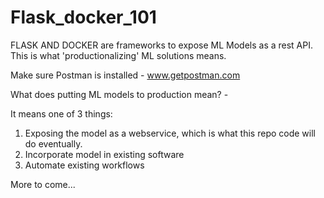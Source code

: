 # Flask_docker_101

FLASK AND DOCKER are frameworks to expose ML Models as a rest API. This is what 'productionalizing' ML solutions means.

Make sure Postman is installed - www.getpostman.com

What does putting ML models to production mean? - 

It means one of 3 things:

1) Exposing the model as a webservice, which is what this repo code will do eventually.
2) Incorporate model in existing software
3) Automate existing workflows

More to come...
